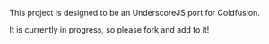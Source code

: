 This project is designed to be an UnderscoreJS port for Coldfusion. 

It is currently in progress, so please fork and add to it!